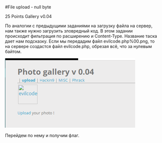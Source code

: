 #File upload - null byte

25 Points
Gallery v0.04

По аналогии с предыдущими заданиями на загрузку файла на сервер, нам также нужно загрузить зловредный код. В этом задании происходит фильтрация по расширению и Content-Type. Название таска дает нам подсказку. Если мы передадим файл evilcode.php%00.png, то на сервере создастся файл evilcode.php, обрезая всё, что за нулевым байтом.

![](image1.png)

Перейдем по нему и получим флаг.